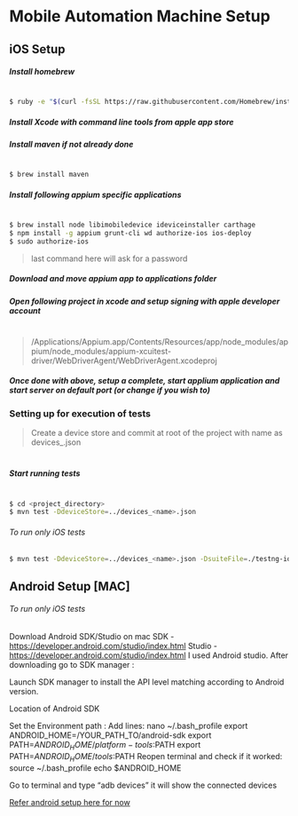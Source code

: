 # Mobile Automation Machine Setup

## iOS Setup

##### Install homebrew
#
```sh
$ ruby -e "$(curl -fsSL https://raw.githubusercontent.com/Homebrew/install/master/install)"
  ```
##### Install Xcode with command line tools from apple app store
##### Install maven if not already done
#
```sh
$ brew install maven
```
##### Install following appium specific applications
#
```sh
$ brew install node libimobiledevice ideviceinstaller carthage
$ npm install -g appium grunt-cli wd authorize-ios ios-deploy
$ sudo authorize-ios
```
> last command here will ask for a password
##### Download and move appium app to applications folder
##### Open following project in xcode and setup signing with apple developer account
#
> /Applications/Appium.app/Contents/Resources/app/node_modules/appium/node_modules/appium-xcuitest-driver/WebDriverAgent/WebDriverAgent.xcodeproj

##### Once done with above, setup a complete, start applium application and start server on default port (or change if you wish to)

### Setting up for execution of tests

> Create a device store and commit at root of the project with name as devices_<name>.json
#
##### Start running tests
#
```sh
$ cd <project_directory>
$ mvn test -DdeviceStore=../devices_<name>.json
```

###### To run only iOS tests
```sh
$ mvn test -DdeviceStore=../devices_<name>.json -DsuiteFile=./testng-ios.xml
```

## Android Setup [MAC]

###### To run only iOS tests
Download Android SDK/Studio on mac 
SDK - https://developer.android.com/studio/index.html
Studio - https://developer.android.com/studio/index.html
I used Android studio.
After downloading go to SDK manager :















Launch SDK manager to install the API level matching according to Android version.





Location of Android SDK







Set the Environment path :
Add lines:
nano ~/.bash_profile 
export ANDROID_HOME=/YOUR_PATH_TO/android-sdk
export PATH=$ANDROID_HOME/platform-tools:$PATH
export PATH=$ANDROID_HOME/tools:$PATH
Reopen terminal and check if it worked: 
source ~/.bash_profile 
echo $ANDROID_HOME

Go to terminal and type “adb devices” it will show the connected devices






[Refer android setup here for now](https://docs.google.com/document/d/1-ItBphjdHUeJNhB2zkKLZ-o1C1PqWZMm_-zlaK-ytA4/edit?usp=sharing)